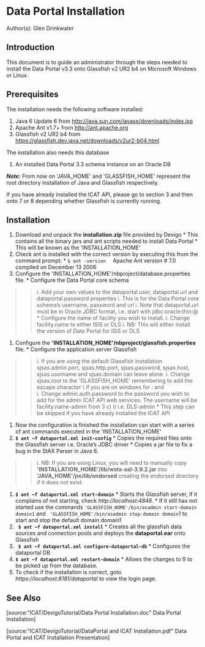 # Data Portal Installation #
Author(s): Glen Drinkwater

## Introduction ##

This document is to guide an administrator through the steps needed to install the Data Portal v3.3 onto Glassfish v2 UR2 b4 on Microsoft Windows or Linux.

## Prerequisites ##

The installation needs the following software installed:
  1. Java 6 Update 6 from http://java.sun.com/javase/downloads/index.jsp
  1. Apache Ant v1.7+ from http://ant.apache.org
  1. Glassfish v2 UR2 b4 from https://glassfish.dev.java.net/downloads/v2ur2-b04.html

The installation also needs this database
  1. An installed Data Portal 3.3 schema instance on an Oracle DB


_**Note:**_ From now on 'JAVA\_HOME' and 'GLASSFISH\_HOME' represent the root directory installation of Java and Glassfish respectively.

If you have already installed the ICAT API, please go to section 3 and then onto 7 or 8 depending whether Glassfish is currently running.

## Installation ##

  1. Download and unpack the **installation.zip** file provided by Devigo
    * This contains all the binary jars and ant scripts needed to install Data Portal
    * This will be known as the 'INSTALLATION\_HOME'
  1. Check ant is installed with the correct version by executing this from the command prompt:
    * `$ ant -version  `                Apache Ant version  # 7.0 compiled on December 13 2006
  1. Configure the 'INSTALLATION\_HOME'/nbproject/database.properties file.
    * Configure the Data Portal core schema
> > i. Add your own values to the dataportal.user, dataportal.url and dataportal.password properties
> > i. This is for the Data Portal core schema’s username, password and url
> > i. Note that dataportal.url must be in Oracle JDBC format, i.e. start with jdbc:oracle:thin:@
    * Configure the name of facility you wish to install.
> > i. Change facility.name to either ISIS or DLS
> > i. NB: This will either install the version of Data Portal for ISIS or DLS
  1. Configure the **'INSTALLATION\_HOME'/nbproject/glassfish.properties** file.
    * Configure the application server Glassfish
> > i. If you are using the default Glassfish installation sjsas.admin.port, sjsas.http.port, sjsas.password, sjsas.host, sjsas.username and sjsas.domain can leave alone.
> > i. Change sjsas.root to the 'GLASSFISH\_HOME' remembering to add the escape character \ if you are on windows for :  and \
> > i. Change admin.auth.password to the password you wish to add for the admin ICAT API web services.  The username will be facility.name-admin from 3 c) i) i.e. DLS-admin
    * This step can be skipped if you have already installed the ICAT API
  1. Now the configuration is finished the installation can start with a series of ant commands executed in the 'INSTALLATION\_HOME'
  1. **` $ ant –f dataportal.xml init-config `**
    * Copies the required files onto the Glassfish server i.e. Oracle’s JDBC driver
    * Copies a jar file to fix a bug in the StAX Parser in Java 6.
> > i. NB: If you are using Linux, you will need to manually copy **'INSTALLATION\_HOME'/lib/wstx-asl-3.9.2.jar** into **'JAVA\_HOME'/jre/lib/endorsed** creating the endorsed directory if it does not exist.
  1. **` $ ant –f dataportal.xml start-domain `**
    * Starts the Glassfish server, if it complains of not starting, check _http://localhost:4848_.
    * If it still has not started use the commands `'GLASSFISH_HOME'/bin/asadmin start-domain domain1` and ` 'GLASSFISH_HOME'/bin/asadmin stop-domain domain`1 to start and stop the default domain domain1
  1. **` $ ant –f dataportal.xml install`**
    * Creates all the glassfish data sources and connection pools and deploys the **dataportal.ear** onto Glassfish
  1. **` $ ant –f dataportal.xml configure-dataportal-db`**
    * Configures the dataportal DB
  1. **` $ ant –f dataportal.xml restart-domain `**
    * Allows the changes to 9 to be picked up from the database.
  1. To check if the installation is correct, goto _https://localhost:8181/dataportal_ to view the login page.

## See Also ##

[source:"ICAT/DevigoTutorial/Data Portal Installation.doc"  Data Portal Installation]

[source:"ICAT/DevigoTutorial/DataPortal and ICAT Installation.pdf" Data Portal and ICAT Installation Presentation]